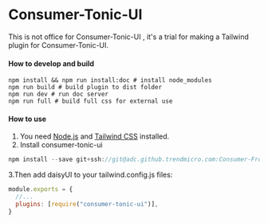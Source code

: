 # Consumer-Tonic-UI

 This is not office for Consumer-Tonic-UI , it's a trial for making a Tailwind plugin for Consumer-Tonic-UI.

#### How to develop and build

```shell
npm install && npm run install:doc # install node_modules
npm run build # build plugin to dist folder
npm run dev # run doc server
npm run full # build full css for external use
```


#### How to use

1. You need [Node.js](https://tailwindcss.com/docs/installation) and [Tailwind CSS](https://tailwindcss.com/docs/installation) installed.
2. Install consumer-tonic-ui
```js
npm install --save git+ssh://git@adc.github.trendmicro.com:Consumer-Frontend/consumer-tonic-ui.git
```
3.Then add daisyUI to your tailwind.config.js files:
```js
module.exports = {
  //...
  plugins: [require("consumer-tonic-ui")],
}
```
